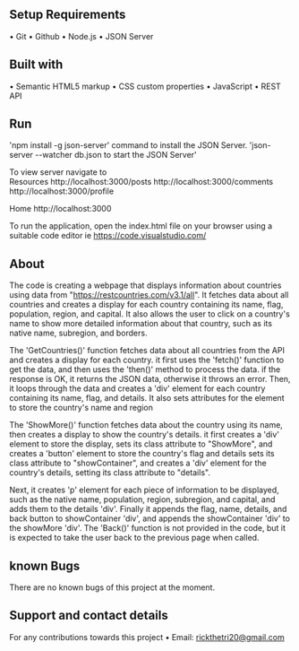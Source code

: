 ## Setup Requirements
  • Git
  • Github
  • Node.js
  • JSON Server

  ## Built with
  • Semantic HTML5 markup
  • CSS custom properties
  • JavaScript
  • REST API

 ## Run 
  'npm install -g json-server' command to install the JSON Server.
  'json-server --watcher db.json to start the JSON Server'

  To view server navigate to   
  Resources
  http://localhost:3000/posts
  http://localhost:3000/comments
  http://localhost:3000/profile

  Home
  http://localhost:3000

  To run the application, open the index.html file on your browser using a suitable code editor ie https://code.visualstudio.com/

## About
The code is creating a webpage that displays information about countries using data from "https://restcountries.com/v3.1/all". It fetches data about all countries and creates a display for each country containing its name, flag, population, region, and capital. It also allows the user to click on a country's name to show more detailed information about that country, such as its native name, subregion, and borders.

The 'GetCountries()' function fetches data about all countries from the API and creates a display for each country. it first uses the 'fetch()' function to get the data, and then uses the 'then()' method to process the data. if the response is OK, it returns the JSON data, otherwise it throws an error. Then, it loops through the data and creates a 'div' element for each country containing its name, flag, and details. It also sets attributes for the element to store the country's name and region

The 'ShowMore()' function fetches data about the country using its name, then creates a display to show the country's details. it first creates a 'div' element to store the display, sets its class attribute to "ShowMore", and creates a 'button' element to store the country's flag and details sets its class attribute to "showContainer", and creates a 'div' element for the country's details, setting its class attribute to "details".

Next, it creates 'p' element for each piece of information to be displayed, such as the native name, population, region, subregion, and capital, and adds them to the details 'div'. Finally it appends the flag, name, details, and back button to showContainer 'div', and appends the showContainer 'div' to the showMore 'div'. The 'Back()' function is not provided in the code, but it is expected to take the user back to the previous page when called. 

## known Bugs
There are no known bugs of this project at the moment.

## Support and contact details
For any contributions towards this project
• Email: rickthetri20@gmail.com